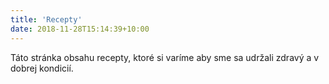 ```yaml
---
title: 'Recepty'
date: 2018-11-28T15:14:39+10:00
---
```


Táto stránka obsahu recepty, ktoré si varíme aby sme sa udržali zdravý a v dobrej kondicií.
